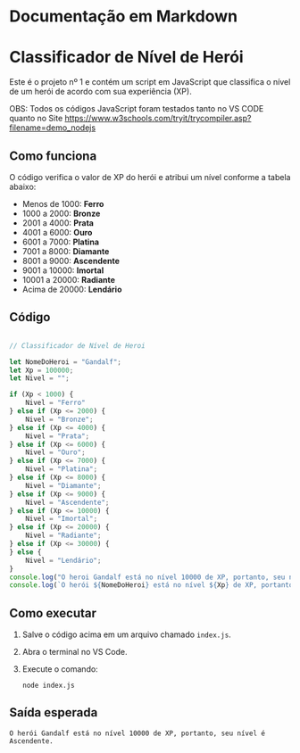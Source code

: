 # Documentação em Markdown

# Classificador de Nível de Herói
Este é o projeto nº 1 e contém um script em JavaScript que classifica o nível de um herói de acordo com sua experiência (XP).

OBS: Todos os códigos JavaScript foram testados tanto no VS CODE quanto no Site https://www.w3schools.com/tryit/trycompiler.asp?filename=demo_nodejs

## Como funciona
O código verifica o valor de XP do herói e atribui um nível conforme a tabela abaixo:

- Menos de 1000: **Ferro**
- 1000 a 2000: **Bronze**
- 2001 a 4000: **Prata**
- 4001 a 6000: **Ouro**
- 6001 a 7000: **Platina**
- 7001 a 8000: **Diamante**
- 8001 a 9000: **Ascendente**
- 9001 a 10000: **Imortal**
- 10001 a 20000: **Radiante**
- Acima de 20000: **Lendário**

## Código
```javascript

// Classificador de Nível de Heroi

let NomeDoHeroi = "Gandalf";
let Xp = 100000;
let Nivel = "";

if (Xp < 1000) {
    Nivel = "Ferro" 
} else if (Xp <= 2000) {
    Nivel = "Bronze"; 
} else if (Xp <= 4000) {
    Nivel = "Prata"; 
} else if (Xp <= 6000) {
    Nivel = "Ouro";
} else if (Xp <= 7000) {
    Nivel = "Platina";
} else if (Xp <= 8000) {
    Nivel = "Diamante";
} else if (Xp <= 9000) {
    Nivel = "Ascendente";
} else if (Xp <= 10000) {
    Nivel = "Imortal";
} else if (Xp <= 20000) {
    Nivel = "Radiante"; 
} else if (Xp <= 30000) {
} else {
    Nivel = "Lendário";
}
console.log("O heroi Gandalf está no nível 10000 de XP, portanto, seu nível é Ascendente.");
console.log(`O herói ${NomeDoHeroi} está no nível ${Xp} de XP, portanto, seu nível é ${Nível}.`);
```

## Como executar

1. Salve o código acima em um arquivo chamado `index.js`.
2. Abra o terminal no VS Code.
3. Execute o comando:

   ```
   node index.js
   ```

## Saída esperada

```
O herói Gandalf está no nível 10000 de XP, portanto, seu nível é Ascendente.
```
